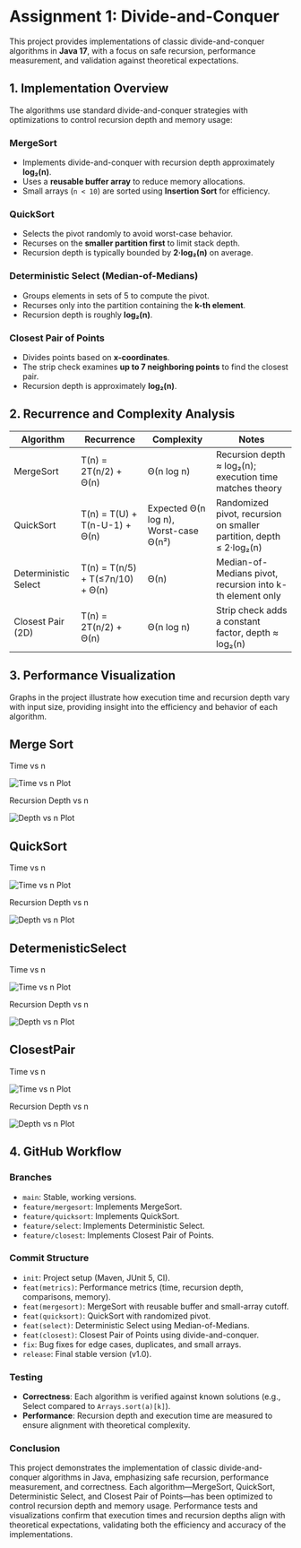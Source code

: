 

# Assignment 1: Divide-and-Conquer 

This project provides implementations of classic divide-and-conquer algorithms in **Java 17**, with a focus on safe recursion, performance measurement, and validation against theoretical expectations.

## 1. Implementation Overview

The algorithms use standard divide-and-conquer strategies with optimizations to control recursion depth and memory usage:

### MergeSort

* Implements divide-and-conquer with recursion depth approximately **log₂(n)**.
* Uses a **reusable buffer array** to reduce memory allocations.
* Small arrays (`n < 10`) are sorted using **Insertion Sort** for efficiency.

### QuickSort

* Selects the pivot randomly to avoid worst-case behavior.
* Recurses on the **smaller partition first** to limit stack depth.
* Recursion depth is typically bounded by **2·log₂(n)** on average.

### Deterministic Select (Median-of-Medians)

* Groups elements in sets of 5 to compute the pivot.
* Recurses only into the partition containing the **k-th element**.
* Recursion depth is roughly **log₂(n)**.

### Closest Pair of Points

* Divides points based on **x-coordinates**.
* The strip check examines **up to 7 neighboring points** to find the closest pair.
* Recursion depth is approximately **log₂(n)**.


## 2. Recurrence and Complexity Analysis

| Algorithm            | Recurrence                       | Complexity                            | Notes                                                               |
| -------------------- | -------------------------------- | ------------------------------------- | ------------------------------------------------------------------- |
| MergeSort            | T(n) = 2T(n/2) + Θ(n)            | Θ(n log n)                            | Recursion depth ≈ log₂(n); execution time matches theory            |
| QuickSort            | T(n) = T(U) + T(n-U-1) + Θ(n)    | Expected Θ(n log n), Worst-case Θ(n²) | Randomized pivot, recursion on smaller partition, depth ≤ 2·log₂(n) |
| Deterministic Select | T(n) = T(n/5) + T(≤7n/10) + Θ(n) | Θ(n)                                  | Median-of-Medians pivot, recursion into k-th element only           |
| Closest Pair (2D)    | T(n) = 2T(n/2) + Θ(n)            | Θ(n log n)                            | Strip check adds a constant factor, depth ≈ log₂(n)                 |


## 3. Performance Visualization

Graphs in the project illustrate how execution time and recursion depth vary with input size, providing insight into the efficiency and behavior of each algorithm.
 
Merge Sort
---
Time vs n

![Time vs n Plot](Image/MergeSortTime.png)

Recursion Depth vs n

![ Depth vs n Plot](Image/MergeSortDepth.png)


QuickSort
---
Time vs n

![Time vs n Plot](Image/QuickSortTime.png)

Recursion Depth vs n

![ Depth vs n Plot](Image/QuickSortDepth.png)

DetermenisticSelect
---
Time vs n

![Time vs n Plot](Image/DetermineTime.png)

Recursion Depth vs n

![ Depth vs n Plot](Image/DetermineDepth.png)

ClosestPair
---
Time vs n

![Time vs n Plot](Image/ClosestTime.png)

Recursion Depth vs n

![ Depth vs n Plot](Image/ClosestDepth.png)

## 4. GitHub Workflow

### Branches

* `main`: Stable, working versions.
* `feature/mergesort`: Implements MergeSort.
* `feature/quicksort`: Implements QuickSort.
* `feature/select`: Implements Deterministic Select.
* `feature/closest`: Implements Closest Pair of Points.

### Commit Structure

* `init`: Project setup (Maven, JUnit 5, CI).
* `feat(metrics)`: Performance metrics (time, recursion depth, comparisons, memory).
* `feat(mergesort)`: MergeSort with reusable buffer and small-array cutoff.
* `feat(quicksort)`: QuickSort with randomized pivot.
* `feat(select)`: Deterministic Select using Median-of-Medians.
* `feat(closest)`: Closest Pair of Points using divide-and-conquer.
* `fix`: Bug fixes for edge cases, duplicates, and small arrays.
* `release`: Final stable version (v1.0).

### Testing

* **Correctness**: Each algorithm is verified against known solutions (e.g., Select compared to `Arrays.sort(a)[k]`).
* **Performance**: Recursion depth and execution time are measured to ensure alignment with theoretical complexity.

### Conclusion

This project demonstrates the implementation of classic divide-and-conquer algorithms in Java, emphasizing safe recursion, performance measurement, and correctness. Each algorithm—MergeSort, QuickSort, Deterministic Select, and Closest Pair of Points—has been optimized to control recursion depth and memory usage. Performance tests and visualizations confirm that execution times and recursion depths align with theoretical expectations, validating both the efficiency and accuracy of the implementations.

